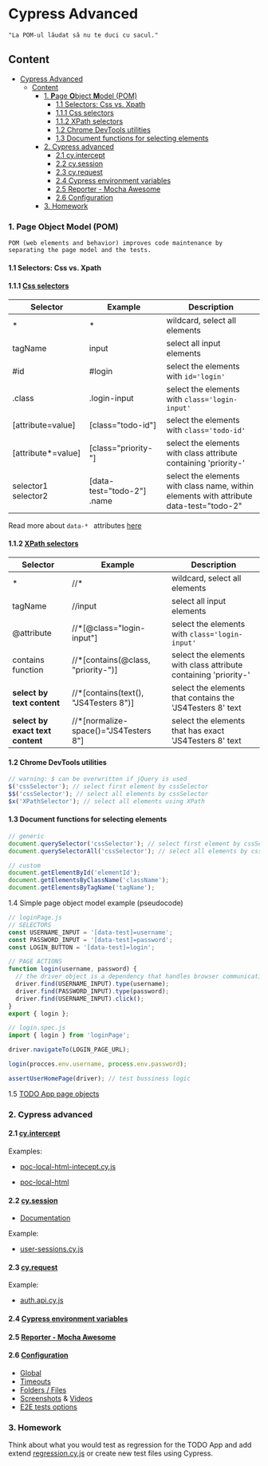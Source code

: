 # Cypress Advanced

```text
"La POM-ul lăudat să nu te duci cu sacul."
```

## Content

- [Cypress Advanced](#cypress-advanced)
  - [Content](#content)
    - [1. **P**age **O**bject **M**odel (POM)](#1-page-object-model-pom)
      - [1.1 Selectors: Css vs. Xpath](#11-selectors-css-vs-xpath)
      - [1.1.1 Css selectors](#111-css-selectors)
      - [1.1.2 XPath selectors](#112-xpath-selectors)
      - [1.2 Chrome DevTools utilities](#12-chrome-devtools-utilities)
      - [1.3 Document functions for selecting elements](#13-document-functions-for-selecting-elements)
    - [2. Cypress advanced](#2-cypress-advanced)
      - [2.1 cy.intercept](#21-cyintercept)
      - [2.2 cy.session](#22-cysession)
      - [2.3 cy.request](#23-cyrequest)
      - [2.4 Cypress environment variables](#24-cypress-environment-variables)
      - [2.5 Reporter - Mocha Awesome](#25-reporter---mocha-awesome)
      - [2.6 Configuration](#26-configuration)
    - [3. Homework](#3-homework)

### 1. **P**age **O**bject **M**odel (POM)

`POM (web elements and behavior) improves code maintenance by separating the page model and the tests.`

#### 1.1 Selectors: Css vs. Xpath

#### 1.1.1 [Css selectors](https://www.w3schools.com/cssref/css_selectors.php)

| Selector            | Example                    | Description                                                                            |
| ------------------- | -------------------------- | -------------------------------------------------------------------------------------- |
| \*                  | \*                         | wildcard, select all elements                                                          |
| tagName             | input                      | select all input elements                                                              |
| #id                 | #login                     | select the elements with `id='login'`                                                  |
| .class              | .login-input               | select the elements with `class='login-input'`                                         |
| [attribute=value]   | [class="todo-id"]          | select the elements with `class='todo-id'`                                             |
| [attribute*=value]  | [class="priority-"]        | select the elements with class attribute containing 'priority-'                        |
| selector1 selector2 | [data-test="todo-2"] .name | select the elements with class name, within elements with attribute data-test="todo-2" |

Read more about `data-* ` attributes [here](https://developer.mozilla.org/en-US/docs/Learn_web_development/Howto/Solve_HTML_problems/Use_data_attributes)

#### 1.1.2 [XPath selectors](https://www.w3schools.com/xml/xpath_syntax.asp)

| Selector                         | Example                                | Description                                                     |
| -------------------------------- | -------------------------------------- | --------------------------------------------------------------- |
| \*                               | //\*                                   | wildcard, select all elements                                   |
| tagName                          | //input                                | select all input elements                                       |
| @attribute                       | //\*[@class="login-input"]             | select the elements with `class='login-input'`                  |
| contains function                | //\*[contains(@class, "priority-")]    | select the elements with class attribute containing 'priority-' |
| **select by text content**       | //\*[contains(text(), "JS4Testers 8")] | select the elements that contains the 'JS4Testers 8' text       |
| **select by exact text content** | //\*[normalize-space()="JS4Testers 8"] | select the elements that has exact 'JS4Testers 8' text          |

#### 1.2 Chrome DevTools utilities

```javascript
// warning: $ can be overwritten if jQuery is used
$('cssSelector'); // select first element by cssSelector
$$('cssSelector'); // select all elements by cssSelector
$x('XPathSelector'); // select all elements using XPath
```

#### 1.3 Document functions for selecting elements

```javascript
// generic
document.querySelector('cssSelector'); // select first element by cssSelector
document.querySelectorAll('cssSelector'); // select all elements by cssSelector

// custom
document.getElementById('elementId');
document.getElementsByClassName('className');
document.getElementsByTagName('tagName');
```

1.4 Simple page object model example (pseudocode)

```javascript
// loginPage.js
// SELECTORS
const USERNAME_INPUT = '[data-test]=username';
const PASSWORD_INPUT = '[data-test]=password';
const LOGIN_BUTTON = '[data-test]=login';

// PAGE ACTIONS
function login(username, password) {
  // the driver object is a dependency that handles browser communication
  driver.find(USERNAME_INPUT).type(username);
  driver.find(PASSWORD_INPUT).type(password);
  driver.find(USERNAME_INPUT).click();
}
export { login };

// login.spec.js
import { login } from 'loginPage';

driver.navigateTo(LOGIN_PAGE_URL);

login(procces.env.username, process.env.password);

assertUserHomePage(driver); // test bussiness logic
```

1.5 [TODO App page objects](https://github.com/danrusu/node-js-todo-app/tree/master/cypress/support/pages)

### 2. Cypress advanced

#### 2.1 [cy.intercept](https://docs.cypress.io/api/commands/intercept)

Examples:

- [poc-local-html-intecept.cy.js](https://github.com/danrusu/node-js-todo-app/blob/master/cypress/e2e/poc-local-html-intecept.cy.js)

- [poc-local-html](https://github.com/danrusu/node-js-todo-app/blob/master/cypress/e2e/poc-local-html.cy.js)

#### 2.2 [cy.session](https://docs.cypress.io/api/commands/session)

- [Documentation](https://docs.cypress.io/api/cypress-api/session)

Example:

- [user-sessions.cy.js](https://github.com/danrusu/node-js-todo-app/blob/master/cypress/e2e/user-sessions.cy.js)

#### 2.3 [cy.request](https://docs.cypress.io/api/commands/request)

Example:

- [auth.api.cy.js](https://github.com/danrusu/node-js-todo-app/blob/master/cypress/e2e/auth.api.cy.js)

#### 2.4 [Cypress environment variables](https://docs.cypress.io/app/references/environment-variables)

#### 2.5 [Reporter - Mocha Awesome](https://github.com/LironEr/cypress-mochawesome-reporter)

#### 2.6 [Configuration](https://docs.cypress.io/app/references/configuration)

- [Global](https://docs.cypress.io/app/references/configuration)
- [Timeouts](https://docs.cypress.io/app/references/configuration#Timeouts)
- [Folders / Files](https://docs.cypress.io/app/references/configuration#Folders--Files)
- [Screenshots](https://docs.cypress.io/app/references/configuration#Screenshots) & [Videos](https://docs.cypress.io/app/references/configuration#Videos)
- [E2E tests options](https://docs.cypress.io/app/references/configuration#e2e)

### 3. Homework

Think about what you would test as regression for the TODO App and add extend [regression.cy.js](https://github.com/danrusu/node-js-todo-app/blob/master/cypress/e2e/regression.cy.js) or create new test files using Cypress.
